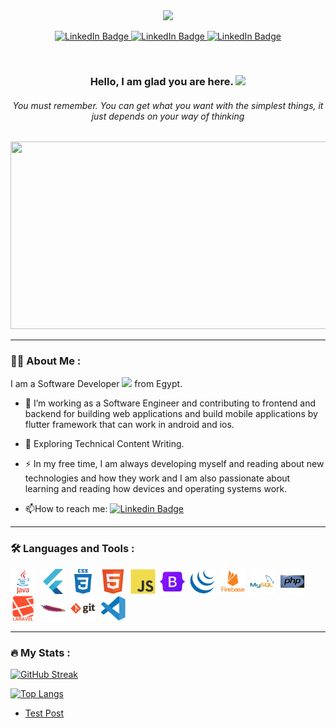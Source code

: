 <div id="header" align="center">
  <img src="https://media.giphy.com/media/M9gbBd9nbDrOTu1Mqx/giphy.gif" width="100"/>

<div id="badges">
  
<a target="_blank" href="https://www.linkedin.com/in/mohamed-abuelezz">  <img src="https://img.shields.io/badge/LinkedIn-blue?style=for-the-badge&logo=linkedin&logoColor=white" alt="LinkedIn Badge"/> </a>
 <a href="https://wa.me/+201063898262/?text=Hi"  target="_blank">  <img src="https://img.shields.io/badge/whatsapp-green?style=for-the-    badge&logo=whatsapp&logoColor=white" alt="LinkedIn Badge"/> </a>
<a target="_blank" href="https://www.facebook.com/m.abuelezz97/">  <img src="https://img.shields.io/badge/facebook-blue?style=for-the-badge&logo=facebook&logoColor=white" alt="LinkedIn Badge"/> </a>
  

</div>

<img src="https://komarev.com/ghpvc/?username=Mohamed-Abuelezz&style=flat-square&color=blue" alt=""  align="center"/>
  
  <h3>
 Hello, I am glad you are here.
  <img src="https://media.giphy.com/media/hvRJCLFzcasrR4ia7z/giphy.gif" width="30px"/>
</h3>

  <h6>
    You must remember. You can get what you want with the simplest things, it just depends on your way of thinking
  </h6>
  </div>

<div align="center">
  <img src="https://media.giphy.com/media/hrSFdM4rg8VFpXyz2m/giphy.gif" width="600" height="300"/>
</div>

---

### :woman_technologist: About Me :
I am a Software Developer <img src="https://media.giphy.com/media/WUlplcMpOCEmTGBtBW/giphy.gif" width="30"> from Egypt.

- :telescope: I’m working as a Software Engineer and contributing to frontend and backend for building web applications and build mobile applications by flutter framework that can work in android and ios.

- :seedling: Exploring Technical Content Writing.

- :zap: In my free time, I am always developing myself and reading about new technologies and how they work and I am also passionate about learning and reading how devices and operating systems work.

- :mailbox:How to reach me: [![Linkedin Badge](https://img.shields.io/badge/-abuelezz-blue?style=flat&logo=Linkedin&logoColor=white)](https://www.linkedin.com/in/mohamed-abuelezz/)

---

### :hammer_and_wrench: Languages and Tools :
<div>
  <img src="https://github.com/devicons/devicon/blob/master/icons/java/java-original-wordmark.svg" title="Java" alt="Java" width="40" height="40"/>&nbsp;
  <img src="https://github.com/devicons/devicon/blob/master/icons/flutter/flutter-original.svg" title="Flutter" alt="Flutter" width="40" height="40"/>&nbsp;
  <img src="https://github.com/devicons/devicon/blob/master/icons/css3/css3-plain-wordmark.svg"  title="CSS3" alt="CSS" width="40" height="40"/>&nbsp;
  <img src="https://github.com/devicons/devicon/blob/master/icons/html5/html5-original.svg" title="HTML5" alt="HTML" width="40" height="40"/>&nbsp;
  <img src="https://github.com/devicons/devicon/blob/master/icons/javascript/javascript-original.svg" title="JavaScript" alt="JavaScript" width="40" height="40"/>&nbsp;
    <img src="https://github.com/devicons/devicon/blob/master/icons/bootstrap/bootstrap-original.svg" title="bootstrap" alt="bootstrap" width="40" height="40"/>&nbsp;
    <img src="https://github.com/devicons/devicon/blob/master/icons/jquery/jquery-original.svg" title="jquery" alt="jquery" width="40" height="40"/>&nbsp;
  <img src="https://github.com/devicons/devicon/blob/master/icons/firebase/firebase-plain-wordmark.svg" title="Firebase" alt="Firebase" width="40" height="40"/>&nbsp;
  <img src="https://github.com/devicons/devicon/blob/master/icons/mysql/mysql-original-wordmark.svg" title="MySQL"  alt="MySQL" width="40" height="40"/>&nbsp;
    <img src="https://github.com/devicons/devicon/blob/master/icons/php/php-original.svg" title="php"  alt="PHP" width="40" height="40"/>&nbsp;
    <img src="https://github.com/devicons/devicon/blob/master/icons/laravel/laravel-plain-wordmark.svg" title="laravel"  alt="laravel" width="40" height="40"/>&nbsp;
    <img src="https://github.com/devicons/devicon/blob/master/icons/apache/apache-original.svg" title="apache"  alt="apache" width="40" height="40"/>&nbsp;
  <img src="https://github.com/devicons/devicon/blob/master/icons/git/git-original-wordmark.svg" title="Git" **alt="Git" width="40" height="40"/>&nbsp;
  <img src="https://github.com/devicons/devicon/blob/master/icons/vscode/vscode-original.svg" title="vscode" **alt="vscode" width="40" height="40"/>&nbsp;
</div>


---

### :fire: My Stats :
[![GitHub Streak](http://github-readme-streak-stats.herokuapp.com?user=Mohamed-Abuelezz&theme=dark&date_format=M%20j%5B%2C%20Y%5D)](https://git.io/streak-stats)

[![Top Langs](https://github-readme-stats.vercel.app/api/top-langs/?username=Mohamed-Abuelezz&layout=compact&theme=vision-friendly-dark)](https://github.com/anuraghazra/github-readme-stats)


<!-- BLOG-POST-LIST:START -->
- [Test Post](https://dev.to/itszed0/test-post-490g)
<!-- BLOG-POST-LIST:END -->

